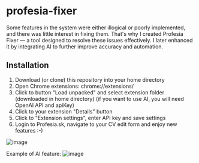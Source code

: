 # profesia-fixer
Some features in the system were either illogical or poorly implemented, and there was little interest in fixing them. That's why I created Profesia Fixer — a tool designed to resolve these issues effectively. I later enhanced it by integrating AI to further improve accuracy and automation.

## Installation

1. Download (or clone) this repository into your home directory
2. Open Chrome extensions: chrome://extensions/
3. Click to button "Load unpacked" and select extension folder (downloaded in home directory)
(if you want to use AI, you will need OpenAI API and apiKey)
4. Click to your extension "Details" button
5. Click to "Extension settings", enter API key and save settings
6. Login to Profesia.sk, navigate to your CV edit form and enjoy new features :-)

![image](https://github.com/user-attachments/assets/78a15f0e-95fe-4833-af7e-e1b7fd0126fd)

Example of AI feature:
![image](https://github.com/user-attachments/assets/224ebb98-3d3b-474c-81d0-00c8c60d60dd)
